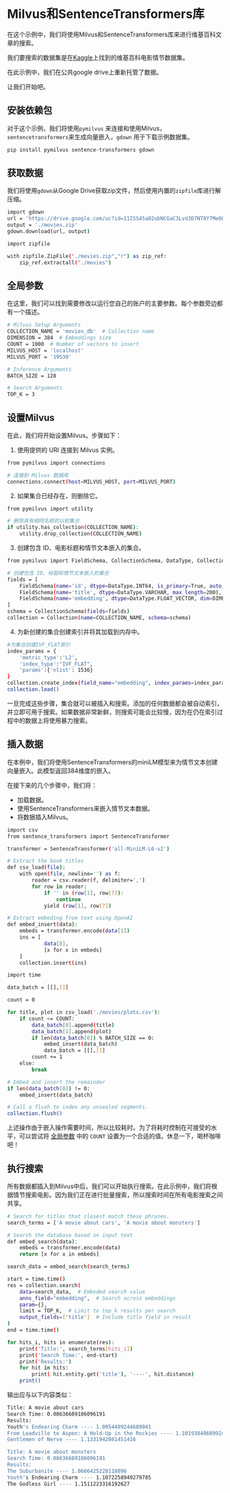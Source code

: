 

Milvus和SentenceTransformers库
===

在这个示例中，我们将使用Milvus和SentenceTransformers库来进行维基百科文章的搜索。


我们要搜索的数据集是在[Kaggle](https://www.kaggle.com/datasets/jrobischon/wikipedia-movie-plots)上找到的维基百科电影情节数据集。

在此示例中，我们在公共google drive上重新托管了数据。

让我们开始吧。

安装依赖包
-----------

对于这个示例，我们将使用`pymilvus` 来连接和使用Milvus，`sentencetransformers`来生成向量嵌入，`gdown` 用于下载示例数据集。

```bash
pip install pymilvus sentence-transformers gdown

```

获取数据
------

我们将使用`gdown`从Google Drive获取zip文件，然后使用内置的`zipfile`库进行解压缩。

```bash
import gdown
url = 'https://drive.google.com/uc?id=11ISS45aO2ubNCGaC3Lvd3D7NT8Y7MeO8'
output = './movies.zip'
gdown.download(url, output)

import zipfile

with zipfile.ZipFile("./movies.zip","r") as zip_ref:
    zip_ref.extractall("./movies")

```

全局参数
----

在这里，我们可以找到需要修改以运行您自己的账户的主要参数。每个参数旁边都有一个描述。

```bash
# Milvus Setup Arguments
COLLECTION_NAME = 'movies_db'  # Collection name
DIMENSION = 384  # Embeddings size
COUNT = 1000  # Number of vectors to insert
MILVUS_HOST = 'localhost'
MILVUS_PORT = '19530'

# Inference Arguments
BATCH_SIZE = 128

# Search Arguments
TOP_K = 3

```

设置Milvus
---------

在此，我们将开始设置Milvus。步骤如下：

1. 使用提供的 URI 连接到 Milvus 实例。

```bash
from pymilvus import connections

# 连接到 Milvus 数据库
connections.connect(host=MILVUS_HOST, port=MILVUS_PORT)

```
2. 如果集合已经存在，则删除它。

```bash
from pymilvus import utility

# 删除具有相同名称的以前集合
if utility.has_collection(COLLECTION_NAME):
    utility.drop_collection(COLLECTION_NAME)

```
3. 创建包含 ID、电影标题和情节文本嵌入的集合。

```bash
from pymilvus import FieldSchema, CollectionSchema, DataType, Collection

# 创建包含 ID、标题和情节文本嵌入的集合
fields = [
    FieldSchema(name='id', dtype=DataType.INT64, is_primary=True, auto_id=True),
    FieldSchema(name='title', dtype=DataType.VARCHAR, max_length=200),  # VARCHAR 需要一个最大长度，所以为了这个例子，它们被设置为200个字符。
    FieldSchema(name='embedding', dtype=DataType.FLOAT_VECTOR, dim=DIMENSION)
]
schema = CollectionSchema(fields=fields)
collection = Collection(name=COLLECTION_NAME, schema=schema)

```
4. 为新创建的集合创建索引并将其加载到内存中。

```bash
#为集合创建IVF_FLAT索引
index_params = {
    'metric_type':'L2',
    'index_type':"IVF_FLAT",
    'params':{'nlist': 1536}
}
collection.create_index(field_name="embedding", index_params=index_params)
collection.load()

```

一旦完成这些步骤，集合就可以被插入和搜索。添加的任何数据都会被自动索引，并立即可用于搜索。如果数据非常新鲜，则搜索可能会比较慢，因为在仍在索引过程中的数据上将使用暴力搜索。

插入数据
----

在本例中，我们将使用SentenceTransformers的miniLM模型来为情节文本创建向量嵌入。此模型返回384维度的嵌入。

在接下来的几个步骤中，我们将：

- 加载数据。
- 使用SentenceTransformers来嵌入情节文本数据。
- 将数据插入Milvus。
```bash
import csv
from sentence_transformers import SentenceTransformer

transformer = SentenceTransformer('all-MiniLM-L6-v2')

# Extract the book titles
def csv_load(file):
    with open(file, newline='') as f:
        reader = csv.reader(f, delimiter=',')
        for row in reader:
            if '' in (row[1], row[7]):
                continue
            yield (row[1], row[7])

# Extract embeding from text using OpenAI
def embed_insert(data):
    embeds = transformer.encode(data[1]) 
    ins = [
            data[0],
            [x for x in embeds]
    ]
    collection.insert(ins)

import time

data_batch = [[],[]]

count = 0

for title, plot in csv_load('./movies/plots.csv'):
    if count <= COUNT:
        data_batch[0].append(title)
        data_batch[1].append(plot)
        if len(data_batch[0]) % BATCH_SIZE == 0:
            embed_insert(data_batch)
            data_batch = [[],[]]
        count += 1
    else:
        break

# Embed and insert the remainder
if len(data_batch[0]) != 0:
    embed_insert(data_batch)

# Call a flush to index any unsealed segments.
collection.flush()

```
上述操作由于嵌入操作需要时间，所以比较耗时。为了将耗时控制在可接受的水平，可以尝试将 [全局参数](#Global-parameters) 中的 `COUNT` 设置为一个合适的值。休息一下，喝杯咖啡吧！

执行搜索
--------

所有数据都插入到Milvus中后，我们可以开始执行搜索。在此示例中，我们将根据情节搜索电影。因为我们正在进行批量搜索，所以搜索时间在所有电影搜索之间共享。

```bash
# Search for titles that closest match these phrases.
search_terms = ['A movie about cars', 'A movie about monsters']

# Search the database based on input text
def embed_search(data):
    embeds = transformer.encode(data) 
    return [x for x in embeds]

search_data = embed_search(search_terms)

start = time.time()
res = collection.search(
    data=search_data,  # Embeded search value
    anns_field="embedding",  # Search across embeddings
    param={},
    limit = TOP_K,  # Limit to top_k results per search
    output_fields=['title']  # Include title field in result
)
end = time.time()

for hits_i, hits in enumerate(res):
    print('Title:', search_terms[hits_i])
    print('Search Time:', end-start)
    print('Results:')
    for hit in hits:
        print( hit.entity.get('title'), '----', hit.distance)
    print()

```

输出应与以下内容类似：

```bash
Title: A movie about cars
Search Time: 0.08636689186096191
Results:
Youth's Endearing Charm ---- 1.0954499244689941
From Leadville to Aspen: A Hold-Up in the Rockies ---- 1.1019384860992432
Gentlemen of Nerve ---- 1.1331942081451416

Title: A movie about monsters
Search Time: 0.08636689186096191
Results:
The Suburbanite ---- 1.0666425228118896
Youth's Endearing Charm ---- 1.1072258949279785
The Godless Girl ---- 1.1511223316192627

```
